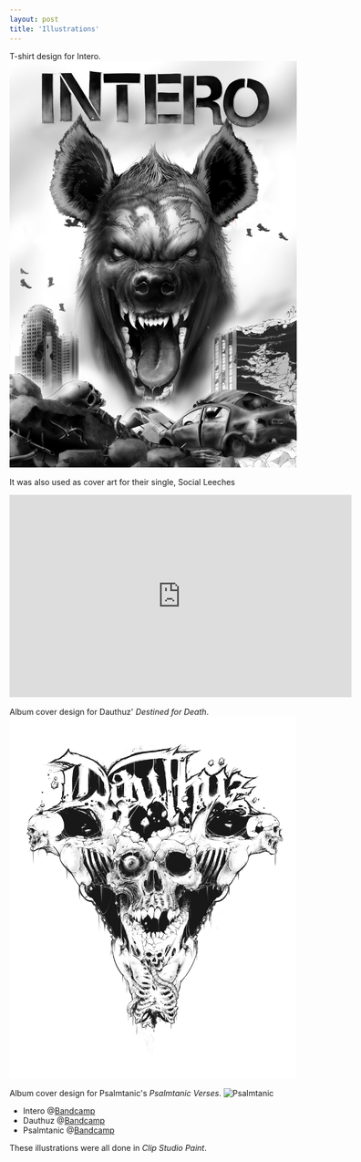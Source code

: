 ```yaml
---
layout: post
title: 'Illustrations'
---
```


T-shirt design for Intero. 
![Intero](..\assets\img\projects\proj-2\Intero2.jpg)

It was also used as cover art for their single, Social Leeches
<iframe width="600" height="355" src="https://www.youtube.com/embed/pEYqA262rrE" title="YouTube video player" frameborder="0" allow="accelerometer; autoplay; clipboard-write; encrypted-media; gyroscope; picture-in-picture" allowfullscreen></iframe>

Album cover design for Dauthuz' *Destined for Death*.
![Dauthuz](..\assets\img\projects\proj-2\Dauthuz2.jpg)

Album cover design for Psalmtanic's *Psalmtanic Verses*.
![Psalmtanic](..\assets\img\projects\proj-2\Psalmtanic.jpg)

- Intero @[Bandcamp](https://intero.bandcamp.com/)
- Dauthuz @[Bandcamp](https://psalmtanic.bandcamp.com/)
- Psalmtanic @[Bandcamp](https://dauthuz.bandcamp.com/)



<!-- {% include image.html url="https://www.behance.net/gallery/54688371/Dauthuz-Destined-for-Death-%28Album-cover-design-2017%29" image="projects/proj-2/Dauthuz.jpg"%} -->

These illustrations were all done in *Clip Studio Paint*. 